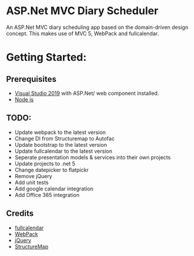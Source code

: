 # ASP.Net MVC Diary Scheduler
An ASP.Net MVC diary scheduling app based on the domain-driven design concept. This makes use of MVC 5, WebPack and fullcalendar.

# Getting Started:
## Prerequisites
- [Visual Studio 2019](https://visualstudio.microsoft.com/) with ASP.Net/ web component installed.
- [Node js](https://nodejs.org/en/)

## TODO:
- Update webpack to the latest version
- Change DI from Structuremap to Autofac
- Update bootstrap to the latest version
- Update fullcalendar to the latest version
- Seperate presentation models & services into their own projects
- Update projects to .net 5
- Change datepicker to flatpickr
- Remove jQuery
- Add unit tests
- Add google calendar integration
- Add Office 365 integration

## Credits

- [fullcalendar](https://fullcalendar.io/)
- [WebPack](https://webpack.js.org/)
- [jQuery](https://jquery.com/)
- [StructureMap](https://structuremap.github.io/)
